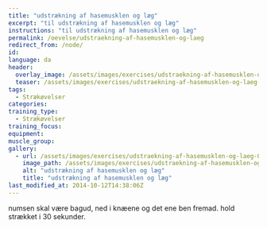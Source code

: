 ```yaml
---
title: "udstrækning af hasemusklen og læg"
excerpt: "til udstrækning af hasemusklen og læg"
instructions: "til udstrækning af hasemusklen og læg"
permalink: /oevelse/udstraekning-af-hasemusklen-og-laeg
redirect_from: /node/
id: 
language: da
header:
  overlay_image: /assets/images/exercises/udstraekning-af-hasemusklen-og-laeg-0.jpg
  teaser: /assets/images/exercises/udstraekning-af-hasemusklen-og-laeg-0-320.jpg
tags:
  - Strækøvelser
categories:
training_type: 
  - Strækøvelser
training_focus: 
equipment:
muscle_group:
gallery:
  - url: /assets/images/exercises/udstraekning-af-hasemusklen-og-laeg-0.jpg
    image_path: /assets/images/exercises/udstraekning-af-hasemusklen-og-laeg-0-320.jpg
    alt: "udstrækning af hasemusklen og læg"
    title: "udstrækning af hasemusklen og læg"
last_modified_at: 2014-10-12T14:38:06Z
---
```


numsen skal være bagud, ned i knæene og det ene ben fremad. hold strækket i 30 sekunder.
